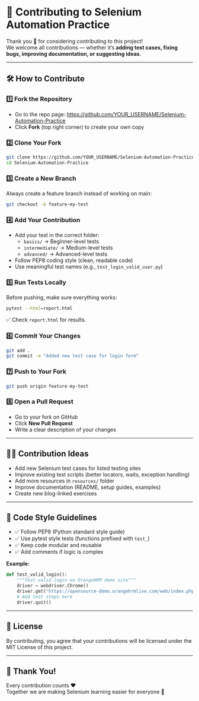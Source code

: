 # 🤝 Contributing to Selenium Automation Practice

Thank you 🙏 for considering contributing to this project!  
We welcome all contributions — whether it’s **adding test cases, fixing bugs, improving documentation, or suggesting ideas**.

---

## 🛠 How to Contribute

### 1️⃣ Fork the Repository
- Go to the repo page: https://github.com/YOUR_USERNAME/Selenium-Automation-Practice
- Click **Fork** (top right corner) to create your own copy

### 2️⃣ Clone Your Fork
```bash
git clone https://github.com/YOUR_USERNAME/Selenium-Automation-Practice.git
cd Selenium-Automation-Practice
```

### 3️⃣ Create a New Branch
Always create a feature branch instead of working on main:
```bash
git checkout -b feature-my-test
```

### 4️⃣ Add Your Contribution
- Add your test in the correct folder:
  - `basics/` → Beginner-level tests
  - `intermediate/` → Medium-level tests
  - `advanced/` → Advanced-level tests
- Follow PEP8 coding style (clean, readable code)
- Use meaningful test names (e.g., `test_login_valid_user.py`)

### 5️⃣ Run Tests Locally
Before pushing, make sure everything works:
```bash
pytest --html=report.html
```
✅ Check `report.html` for results.

### 6️⃣ Commit Your Changes
```bash
git add .
git commit -m "Added new test case for login form"
```

### 7️⃣ Push to Your Fork
```bash
git push origin feature-my-test
```

### 8️⃣ Open a Pull Request
- Go to your fork on GitHub
- Click **New Pull Request**
- Write a clear description of your changes

---

## 🧑‍💻 Contribution Ideas

- Add new Selenium test cases for listed testing sites
- Improve existing test scripts (better locators, waits, exception handling)
- Add more resources in `resources/` folder
- Improve documentation (README, setup guides, examples)
- Create new blog-linked exercises

---

## 📝 Code Style Guidelines

- ✅ Follow PEP8 (Python standard style guide)
- ✅ Use pytest style tests (functions prefixed with `test_`)
- ✅ Keep code modular and reusable
- ✅ Add comments if logic is complex

**Example:**
```python
def test_valid_login():
    """Test valid login on OrangeHRM demo site"""
    driver = webdriver.Chrome()
    driver.get("https://opensource-demo.orangehrmlive.com/web/index.php/auth/login")
    # Add test steps here
    driver.quit()
```

---

## 📜 License

By contributing, you agree that your contributions will be licensed under the MIT License of this project.

---

## 🙌 Thank You!

Every contribution counts ❤️  
Together we are making Selenium learning easier for everyone 🚀